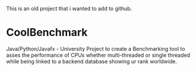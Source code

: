This is an old project that i wanted to add to github.

# CoolBenchmark
Java/Python/Javafx - University Project to create a Benchmarking tool to asses the performance of CPUs whether multi-threaded or single threaded while being linked to a backend database showing ur rank worldwide. 

